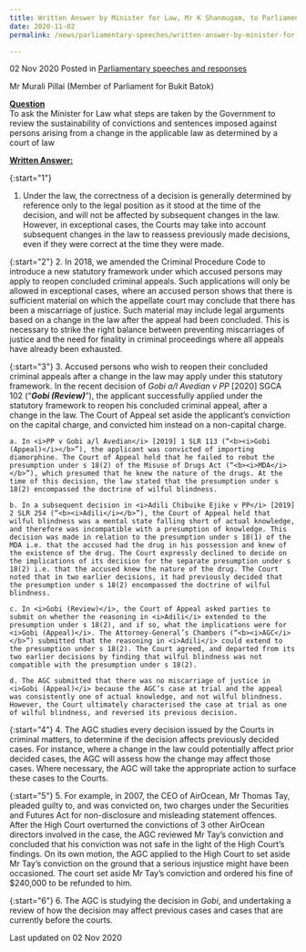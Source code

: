 ```yaml
---
title: Written Answer by Minister for Law, Mr K Shanmugam, to Parliamentary Question on Reviewing Sustainability of Convictions and Sentences After Amendment to Legislation
date: 2020-11-02
permalink: /news/parliamentary-speeches/written-answer-by-minister-for-law-mr-k-shanmugam-to-pq-on-reviewing-sustainability-of-convictions-and-sentences-after-amendment-to-legislation/

---
```


02 Nov 2020 Posted in [Parliamentary speeches and responses](/news/parliamentary-speeches)

Mr Murali Pillai (Member of Parliament for Bukit Batok)

**<b><u>Question</u></b>**  
To ask the Minister for Law what steps are taken by the Government to review the sustainability of convictions and sentences imposed against persons arising from a change in the applicable law as determined by a court of law

**<b><u>Written Answer:</u></b>**  

{:start="1"}
1. Under the law, the correctness of a decision is generally determined by reference only to the legal position as it stood at the time of the decision, and will not be affected by subsequent changes in the law. However, in exceptional cases, the Courts may take into account subsequent changes in the law to reassess previously made decisions, even if they were correct at the time they were made.

{:start="2"}
2. In 2018, we amended the Criminal Procedure Code to introduce a new statutory framework under which accused persons may apply to reopen concluded criminal appeals. Such applications will only be allowed in exceptional cases, where an accused person shows that there is sufficient material on which the appellate court may conclude that there has been a miscarriage of justice. Such material may include legal arguments based on a change in the law after the appeal had been concluded. This is necessary to strike the right balance between preventing miscarriages of justice and the need for finality in criminal proceedings where all appeals have already been exhausted.

{:start="3"}
3. Accused persons who wish to reopen their concluded criminal appeals after a change in the law may apply under this statutory framework. In the recent decision of <i>Gobi a/l Avedian v PP</i> [2020] SGCA 102 (“<b><i>Gobi (Review)</i></b>”), the applicant successfully applied under the statutory framework to reopen his concluded criminal appeal, after a change in the law. The Court of Appeal set aside the applicant’s conviction on the capital charge, and convicted him instead on a non-capital charge.

    a. In <i>PP v Gobi a/l Avedian</i> [2019] 1 SLR 113 (“<b><i>Gobi (Appeal)</i></b>”), the applicant was convicted of importing diamorphine. The Court of Appeal held that he failed to rebut the presumption under s 18(2) of the Misuse of Drugs Act (“<b><i>MDA</i></b>”), which presumed that he knew the nature of the drugs. At the time of this decision, the law stated that the presumption under s 18(2) encompassed the doctrine of wilful blindness.
    
    b. In a subsequent decision in <i>Adili Chibuike Ejike v PP</i> [2019] 2 SLR 254 (“<b><i>Adili</i></b>”), the Court of Appeal held that wilful blindness was a mental state falling short of actual knowledge, and therefore was incompatible with a presumption of knowledge. This decision was made in relation to the presumption under s 18(1) of the MDA i.e. that the accused had the drug in his possession and knew of the existence of the drug. The Court expressly declined to decide on the implications of its decision for the separate presumption under s 18(2) i.e. that the accused knew the nature of the drug. The Court noted that in two earlier decisions, it had previously decided that the presumption under s 18(2) encompassed the doctrine of wilful blindness.
    
    c. In <i>Gobi (Review)</i>, the Court of Appeal asked parties to submit on whether the reasoning in <i>Adili</i> extended to the presumption under s 18(2), and if so, what the implications were for <i>Gobi (Appeal)</i>. The Attorney-General’s Chambers (“<b><i>AGC</i></b>”) submitted that the reasoning in <i>Adili</i> could extend to the presumption under s 18(2). The Court agreed, and departed from its two earlier decisions by finding that wilful blindness was not compatible with the presumption under s 18(2).
    
    d. The AGC submitted that there was no miscarriage of justice in <i>Gobi (Appeal)</i> because the AGC’s case at trial and the appeal was consistently one of actual knowledge, and not wilful blindness. However, the Court ultimately characterised the case at trial as one of wilful blindness, and reversed its previous decision.
    
{:start="4"}
4. The AGC studies every decision issued by the Courts in criminal matters, to determine if the decision affects previously decided cases. For instance, where a change in the law could potentially affect prior decided cases, the AGC will assess how the change may affect those cases. Where necessary, the AGC will take the appropriate action to surface these cases to the Courts.

{:start="5"}
5. For example, in 2007, the CEO of AirOcean, Mr Thomas Tay, pleaded guilty to, and was convicted on, two charges under the Securities and Futures Act for non-disclosure and misleading statement offences. After the High Court overturned the convictions of 3 other AirOcean directors involved in the case, the AGC reviewed Mr Tay’s conviction and concluded that his conviction was not safe in the light of the High Court’s findings. On its own motion, the AGC applied to the High Court to set aside Mr Tay’s conviction on the ground that a serious injustice might have been occasioned. The court set aside Mr Tay’s conviction and ordered his fine of $240,000 to be refunded to him.

{:start="6"}
6. The AGC is studying the decision in <i>Gobi</i>, and undertaking a review of how the decision may affect previous cases and cases that are currently before the courts.


<p class="right-side-updated">Last updated on 02 Nov 2020</p>
